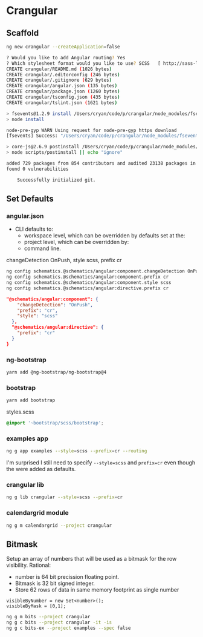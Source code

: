 # Crangular

## Scaffold
```bash
ng new crangular --createApplication=false

? Would you like to add Angular routing? Yes
? Which stylesheet format would you like to use? SCSS   [ http://sass-lang.com/documentation/file.SASS_REFERENCE.html#syntax ]
CREATE crangular/README.md (1026 bytes)
CREATE crangular/.editorconfig (246 bytes)
CREATE crangular/.gitignore (629 bytes)
CREATE crangular/angular.json (135 bytes)
CREATE crangular/package.json (1260 bytes)
CREATE crangular/tsconfig.json (435 bytes)
CREATE crangular/tslint.json (1621 bytes)

> fsevents@1.2.9 install /Users/cryan/code/p/crangular/node_modules/fsevents
> node install

node-pre-gyp WARN Using request for node-pre-gyp https download
[fsevents] Success: "/Users/cryan/code/p/crangular/node_modules/fsevents/lib/binding/Release/node-v64-darwin-x64/fse.node" is installed via remote

> core-js@2.6.9 postinstall /Users/cryan/code/p/crangular/node_modules/core-js
> node scripts/postinstall || echo "ignore"

added 729 packages from 854 contributors and audited 23138 packages in 22.486s
found 0 vulnerabilities

    Successfully initialized git.
```

## Set Defaults

### angular.json
- CLI defaults to:
  - workspace level, which can be overridden by defaults set at the:
  - project level, which can be overridden by:
  - command line.

changeDetection OnPush, style scss, prefix cr
```bash
ng config schematics.@schematics/angular:component.changeDetection OnPush
ng config schematics.@schematics/angular:component.prefix cr
ng config schematics.@schematics/angular:component.style scss
ng config schematics.@schematics/angular:directive.prefix cr
```

```json
"@schematics/angular:component": {
    "changeDetection": "OnPush",
    "prefix": "cr",
    "style": "scss"
  },
  "@schematics/angular:directive": {
    "prefix": "cr"
  }
}
```

### ng-bootstrap
```bash
yarn add @ng-bootstrap/ng-bootstrap@4
```
### bootstrap
```bash
yarn add bootstrap
```
styles.scss
```scss
@import '~bootstrap/scss/bootstrap';
```

### examples app
```bash
ng g app examples --style=scss --prefix=cr --routing
```
I'm surprised I still need to specify `--style=scss` and `prefix=cr` even though the were added as defaults.

### crangular lib
```bash
ng g lib crangular --style=scss --prefix=cr
```

### calendargrid module
```bash
ng g m calendargrid --project crangular
```

## Bitmask

Setup an array of numbers that will be used as a bitmask for the row visibility.
Rational: 
- number is 64 bit precission floating point. 
- Bitmask is 32 bit signed integer.
- Store 62 rows of data in same memory footprint as single number
```typscript
visibleByNumber = new Set<number>();
visibleByMask = [0,1];
```

```bash
ng g m bits --project crangular
ng g c bits --project crangular -it -is
ng g c bits-ex --project examples --spec false
```
